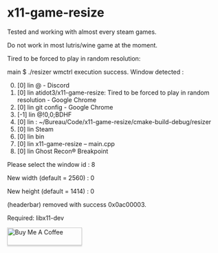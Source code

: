 # x11-game-resize

Tested and working with almost every steam games.

Do not work in most lutris/wine game at the moment.

Tired to be forced to play in random resolution:

main $ ./resizer 
wmctrl execution success.
Window detected :

0) [0]  lin @ - Discord
1) [0]  lin atidot3/x11-game-resize: Tired to be forced to play in random resolution - Google Chrome
2) [0]  lin git config - Google Chrome
3) [-1]  lin @!0,0;BDHF
4) [0]  lin : ~/Bureau/Code/x11-game-resize/cmake-build-debug/resizer
5) [0]  lin Steam
6) [0]  lin bin
7) [0]  lin x11-game-resize – main.cpp
8) [0]  lin Ghost Recon® Breakpoint

Please select the window id : 8

New width (default = 2560) : 0

New height (default = 1414) : 0

(headerbar) removed with success 0x0ac00003.


Required: libx11-dev

<a href="https://www.buymeacoffee.com/atidote" target="_blank"><img src="https://www.buymeacoffee.com/assets/img/custom_images/orange_img.png" alt="Buy Me A Coffee" style="height: 41px !important;width: 174px !important;box-shadow: 0px 3px 2px 0px rgba(190, 190, 190, 0.5) !important;-webkit-box-shadow: 0px 3px 2px 0px rgba(190, 190, 190, 0.5) !important;" ></a>

